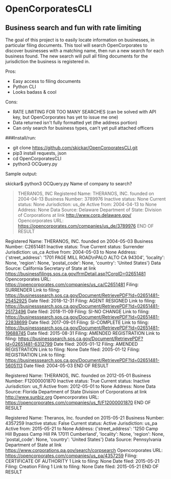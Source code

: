 # OpenCorporatesCLI

## Business search and fun with rate limiting

The goal of this project is to easily locate information on businesses, in particular filing documents.
This tool will search OpenCorporates to discover businesses with a matching name, then run a new search for each business found.
The new search will pull all filing documents for the jurisdiction the business is registered in.

Pros: 
* Easy access to filing documents
* Python CLI
* Looks badass & cool

Cons:
* RATE LIMITING FOR TOO MANY SEARCHES (can be solved with API key, but OpenCorporates has yet to issue me one)
* Data returned isn't fully formatted yet (the address portion)
* Can only search for business types, can't yet pull attached officers

###Install/run:
* git clone https://github.com/skickar/OpenCorporatesCLI.git
* pip3 install requests, json
* cd OpenCorporatesCLI
* python3 OCQuery.py


Sample output:

skickar$ python3 OCQuery.py
Name of company to search?
>THERANOS, INC
Registered Name:  THERANOS, INC. founded on  2004-04-13
Business Number:  3789976
Inactive status:  None
Current status:  None
Jurisdiction:  us_de
Active from:  2004-04-13  to  None
Address:  None
Data Source:  Delaware Department of State: Division of Corporations at link  http://www.corp.delaware.gov/
Opencorporates URL:  https://opencorporates.com/companies/us_de/3789976
END OF RESULT

Registered Name:  THERANOS, INC. founded on  2004-05-03
Business Number:  C2651481
Inactive status:  True
Current status:  Surrender
Jurisdiction:  us_ca
Active from:  2004-05-03  to  None
Address:  {'street_address': '1701 PAGE MILL ROAD\nPALO ALTO CA 94304', 'locality': None, 'region': None, 'postal_code': None, 'country': 'United States'}
Data Source:  California Secretary of State at link  https://businessfilings.sos.ca.gov/frmDetail.asp?CorpID=02651481
Opencorporates URL:  https://opencorporates.com/companies/us_ca/C2651481
Filing:  SURRENDER
Link to filing:  https://businesssearch.sos.ca.gov/Document/RetrievePDF?Id=02651481-25452925
Date filed:  2018-12-31
Filing:  AGENT RESIGNED
Link to filing:  https://businesssearch.sos.ca.gov/Document/RetrievePDF?Id=02651481-25173496
Date filed:  2018-11-09
Filing:  SI-NO CHANGE
Link to filing:  https://businesssearch.sos.ca.gov/Document/RetrievePDF?Id=02651481-22838699
Date filed:  2017-09-01
Filing:  SI-COMPLETE
Link to filing:  https://businesssearch.sos.ca.gov/Document/RetrievePDF?Id=02651481-19688745
Date filed:  2015-08-31
Filing:  AMENDED REGISTRATION
Link to filing:  https://businesssearch.sos.ca.gov/Document/RetrievePDF?Id=02651481-6312799
Date filed:  2005-01-12
Filing:  AMENDED REGISTRATION
Link to filing:  None
Date filed:  2005-01-12
Filing:  REGISTRATION
Link to filing:  https://businesssearch.sos.ca.gov/Document/RetrievePDF?Id=02651481-5605113
Date filed:  2004-05-03
END OF RESULT

Registered Name:  THERANOS, INC. founded on  2012-05-01
Business Number:  F12000001870
Inactive status:  True
Current status:  Inactive
Jurisdiction:  us_fl
Active from:  2012-05-01  to  None
Address:  None
Data Source:  Florida Department of State Division of Corporations at link  http://www.sunbiz.org
Opencorporates URL:  https://opencorporates.com/companies/us_fl/F12000001870
END OF RESULT

Registered Name:  Theranos, Inc. founded on  2015-05-21
Business Number:  4357259
Inactive status:  False
Current status:  Active
Jurisdiction:  us_pa
Active from:  2015-05-21  to  None
Address:  {'street_address': '1250 Camp Hill Bypass Camp Hill PA 17011 Cumberland', 'locality': None, 'region': None, 'postal_code': None, 'country': 'United States'}
Data Source:  Pennsylvania Department of State at link  https://www.corporations.pa.gov/search/corpsearch
Opencorporates URL:  https://opencorporates.com/companies/us_pa/4357259
Filing:  CERTIFICATE OF AUTHORITY 1
Link to filing:  None
Date filed:  2015-05-21
Filing:  Creation Filing 1
Link to filing:  None
Date filed:  2015-05-21
END OF RESULT


